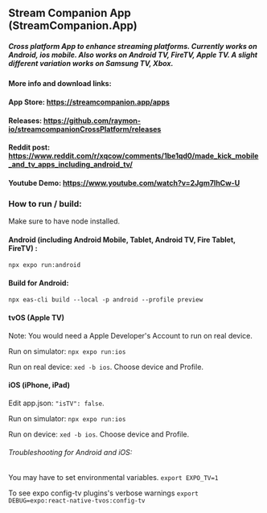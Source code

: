 ## Stream Companion App (StreamCompanion.App)
##### Cross platform App to enhance streaming platforms. Currently works on Android, ios mobile. Also works on Android TV, FireTV, Apple TV. A slight different variation works on Samsung TV, Xbox.
#### More info and download links:
#### App Store: https://streamcompanion.app/apps
#### Releases:  https://github.com/raymon-io/streamcompanionCrossPlatform/releases
#### Reddit post: https://www.reddit.com/r/xqcow/comments/1be1qd0/made_kick_mobile_and_tv_apps_including_android_tv/
#### Youtube Demo: https://www.youtube.com/watch?v=2Jgm7lhCw-U

### How to run / build:
Make sure to have node installed. 
#### Android (including Android Mobile, Tablet, Android TV, Fire Tablet, FireTV) :
`npx expo run:android`
#### Build for Android:
`npx eas-cli build --local -p android --profile preview`

#### tvOS (Apple TV)
Note: You would need a Apple Developer's Account to run on real device.

Run on simulator: `npx expo run:ios`

Run on real device: `xed -b ios`.  Choose device and Profile.

#### iOS (iPhone, iPad)
Edit app.json: `"isTV": false`.

Run on simulator: `npx expo run:ios`

Run on device: `xed -b ios`. Choose device and Profile.

###### Troubleshooting for Android and iOS:
You may have to set environmental variables. `export EXPO_TV=1`

To see expo config-tv plugins's verbose warnings `export DEBUG=expo:react-native-tvos:config-tv`





